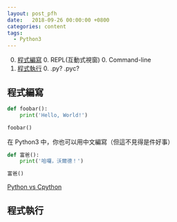 ```yaml
---
layout: post_pfh
date:   2018-09-26 00:00:00 +0800
categories: content
tags:
  - Python3
---
```


0. [程式編寫](#程式編寫)
    0. REPL(互動式視窗)
    0. Command-line
0. [程式執行](#程式執行)
    0. .py? .pyc?

## 程式編寫

```python
def foobar():
    print('Hello, World!')

foobar()
```

在 Python3 中，你也可以用中文編寫（但這不見得是件好事）

```Python
def 富爸():
    print('哈囉，沃爾德！')

富爸()
```

>
[Python vs Cpython](#https://stackoverflow.com/q/17130975/1105489)

## 程式執行
